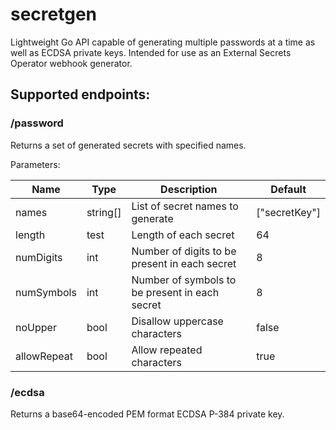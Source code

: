 # secretgen

Lightweight Go API capable of generating multiple passwords at a time as well as ECDSA private keys. Intended for use as
an External Secrets Operator webhook generator.

## Supported endpoints:

### /password

Returns a set of generated secrets with specified names.

Parameters:

| Name        | Type     | Description                                    | Default       |
|-------------|----------|------------------------------------------------|---------------|
| names       | string[] | List of secret names to generate               | ["secretKey"] |
| length      | test     | Length of each secret                          | 64            |
| numDigits   | int      | Number of digits to be present in each secret  | 8             |
| numSymbols  | int      | Number of symbols to be present in each secret | 8             |
| noUpper     | bool     | Disallow uppercase characters                  | false         |
| allowRepeat | bool     | Allow repeated characters                      | true          |

### /ecdsa

Returns a base64-encoded PEM format ECDSA P-384 private key.